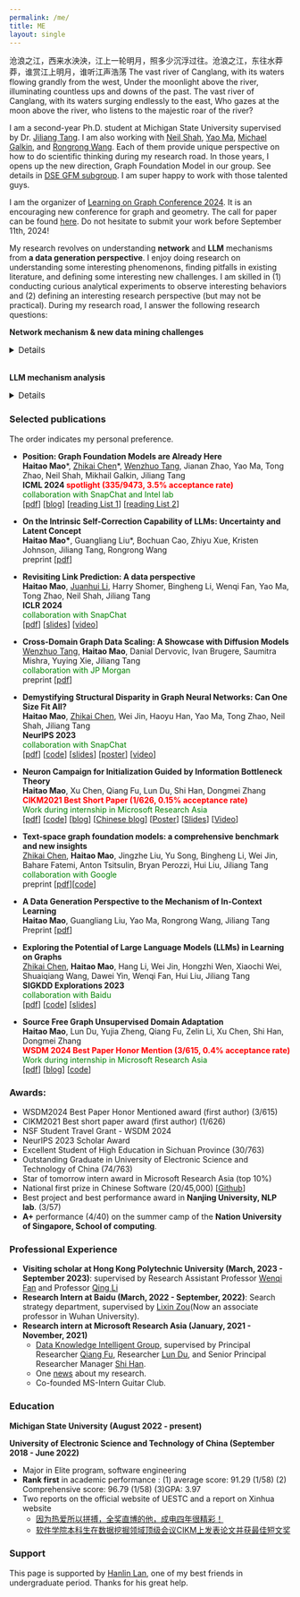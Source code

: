 ```yaml
---
permalink: /me/
title: ME
layout: single
---
```


沧浪之江，西来水泱泱，江上一轮明月，照多少沉浮过往。沧浪之江，东往水莽莽，谁赏江上明月，谁听江声浩荡
The vast river of Canglang, with its waters flowing grandly from the west, Under the moonlight above the river, illuminating countless ups and downs of the past. The vast river of Canglang, with its waters surging endlessly to the east, Who gazes at the moon above the river, who listens to the majestic roar of the river?


I am a second-year Ph.D. student at Michigan State University supervised by Dr. [Jiliang Tang](http://www.cse.msu.edu/~tangjili/index.html). I am also working with [Neil Shah](http://nshah.net/), [Yao Ma](https://yaoma24.github.io/), [Michael Galkin](https://migalkin.github.io/), and [Rongrong Wang](https://users.math.msu.edu/users/wangron6/). Each of them provide unique perspective on how to do scientific thinking during my research road. In those years, I opens up the new direction, Graph Foundation Model in our group. See details in [DSE GFM subgroup](https://dse-gfm.github.io/). I am super happy to work with those talented guys. 

I am the organizer of [Learning on Graph Conference 2024](https://logconference.org/). It is an encouraging new conference for graph and geometry. The call for paper can be found [here](https://logconference.org/cfp/). Do not hesitate to submit your work before September 11th, 2024! 

My research revolves on understanding **network** and **LLM** mechanisms from **a data generation perspective**. I enjoy doing research on understanding some interesting phenomenons, finding pitfalls in existing literature, and defining some interesting new challenges. I am skilled in (1) conducting curious analytical experiments to observe interesting behaviors and (2) defining an interesting research perspective (but may not be practical). During my research road, I answer the following research questions:

**Network mechanism & new data mining challenges**
<details>
<summary style="font-size: 15px;">Details</summary>
  <ul type='disc'> 
   <li> How can we build graph foundation models and what is the killer application for it?</li>
   <li> The graph data can be diverse, how can one GNN perform well across graphs from different domains? It seemly obeying the Occam's razor I believe in. </li>
   <li> Despite the graph data being seemingly diverse, are there any shared principles across certain graphs? What are the underlying latent factors underlying the graph we observed? In the current stage, I typically believe in three perspectives: (1) geometric perspective which can help when the graph is strictly constructed following principles (2) network analysis perspective: find the frequent motifs among graphs. (3) LLM perspective: I am not sure what the superpower of this black box. </li>
   <li> How can we apply graph techniques on an industry-level large graph with a trade-off between effectiveness and efficiency?</li>
   <li> Is there any additional gain from graph structure after utilizing the LLM to encode textural node features? </li>
   <li> How to define a more practical ranking and recommendation scenario in academics and build suitable system accordingly?</li> 
  </ul>
</details>

<br>

**LLM mechanism analysis**   
<details> 
<summary style="font-size: 15px;">Details</summary>
  <ul type='disc'> 
    <li> The Neuron Network is a complicated black-box system, how can we understand it? Is there any interesting generalization behavior for each individual neuron? How can we improve each individual neuron toward better generalization? I typically believe in the “competing subnetworks” concept: the model initially represents a variety of distinct algorithms, corresponding to different subnetworks, and generalization occurs when it ultimately converges into one. However, I think this may not work for large-scale LLM</li>
    <li> LLMs show many emerging capabilities after specific fine-tuning, e.g., instruction following, however, the fine-tuning only requires minor modification on the original weights. How can the new capability come out with only minor modifications?</li>
    <li> The most amazing LLM capability is the in-context learning capability which can learn from contextual information requiring no gradient update. How does the LLM learn new knowledge or activate the particular subnetwork with contextual information? I am specifically interested in self-correction and moral reasoning capability.</li>
  </ul>
</details>

### Selected publications
The order indicates my personal preference. 
<ul>
  <li>
      <p>
          <strong>Position: Graph Foundation Models are Already Here</strong><br>
          <strong>Haitao Mao</strong>*, <u>Zhikai Chen</u>*, <u>Wenzhuo Tang</u>, Jianan Zhao, Yao Ma, Tong Zhao, Neil Shah, Mikhail Galkin, Jiliang Tang <br>
          <strong>ICML 2024 <font color="red">spotlight (335/9473, 3.5% acceptance rate) </font>  </strong><br> 
          <font color="green">collaboration with SnapChat and Intel lab</font> <br>
          [<a href="https://arxiv.org/pdf/2402.02216.pdf">pdf</a>]
          [<a href="https://medium.com/@jeongiitae/graph-foundation-models-8cca5d31ddb9">blog</a>]  
          [<a href="https://github.com/CurryTang/Towards-Graph-Foundation-Models-New-perspective-">reading List 1</a>]
          [<a href="https://github.com/CurryTang/Towards-graph-foundation-models">reading List 2</a>]
      </p>
    </li>
    <li>
      <p>
        <strong>On the Intrinsic Self-Correction Capability of LLMs: Uncertainty and Latent Concept </strong> <br>
        <strong>Haitao Mao*</strong>, Guangliang Liu*, Bochuan Cao, Zhiyu Xue, Kristen Johnson, Jiliang Tang, Rongrong Wang<br>
        preprint [<a href="https://arxiv.org/pdf/2406.02378">pdf</a>]
      </p>
    </li>
    <li>
        <p>
            <strong>Revisiting Link Prediction: A data perspective</strong><br>
            <strong>Haitao Mao</strong>, <u>Juanhui Li</u>, Harry Shomer, Bingheng Li, Wenqi Fan, Yao Ma, Tong Zhao, Neil Shah, Jiliang Tang <br>
            <strong>ICLR 2024</strong><br>
            <font color="green">collaboration with SnapChat</font> <br>
            [<a href="https://arxiv.org/pdf/2310.00793.pdf">pdf</a>]
            [<a href="https://github.com/HaitaoMao/HaitaoMao.github.io/blob/master/_files/LinkPrediction.pdf">slides</a>] 
            [<a href="https://www.bilibili.com/video/BV1jj411s7h5/?spm_id_from=333.999.0.0&vd_source=85bb42770c1036d2fc85b057595f1054">video</a>]
        </p>
    </li>
    <li>
        <p>
            <strong>Cross-Domain Graph Data Scaling: A Showcase with Diffusion Models</strong><br>
            <u>Wenzhuo Tang</u>, <strong>Haitao Mao</strong>, Danial Dervovic, Ivan Brugere, Saumitra Mishra, Yuying Xie, Jiliang Tang<br>
            <font color="green">collaboration with JP Morgan</font> <br>
            preprint [<a href="https://arxiv.org/pdf/2406.01899">pdf</a>]
        </p>
    </li>
    <li>
      <p>
          <strong>Demystifying Structural Disparity in Graph Neural Networks: Can One Size Fit All?</strong><br>
          <strong>Haitao Mao</strong>, <u>Zhikai Chen</u>, Wei Jin, Haoyu Han, Yao Ma, Tong Zhao, Neil Shah, Jiliang Tang <br>
          <strong>NeurIPS 2023</strong> <br>
          <font color="green">collaboration with SnapChat</font> <br>
          [<a href="https://arxiv.org/abs/2306.01323.pdf">pdf</a>]
          [<a href="https://github.com/HaitaoMao/Demystify-structural-disparity">code</a>] 
          [<a href="https://github.com/HaitaoMao/HaitaoMao.github.io/blob/master/_files/NodeClassification.pdf">slides</a>] 
          [<a href="https://github.com/HaitaoMao/HaitaoMao.github.io/blob/master/_files/Demestify-poster.pdf">poster</a>]
          [<a href="https://www.bilibili.com/video/BV1jj411s7h5/?spm_id_from=333.999.0.0&vd_source=85bb42770c1036d2fc85b057595f1054">video</a>]
      </p>
    </li>
    <li>
      <p>
        <strong> Neuron Campaign for Initialization Guided by Information Bottleneck Theory </strong><br>
        <strong>Haitao Mao</strong>, Xu Chen, Qiang Fu, Lun Du, Shi Han, Dongmei Zhang <br>
        <font color="red"><strong>CIKM2021 Best Short Paper (1/626, 0.15% acceptance rate)</strong></font><br>
        <font color="green">Work during internship in Microsoft Research Asia</font> <br>
        [<a href="https://arxiv.org/pdf/2108.06530.pdf">pdf</a>]
        [<a href="https://github.com/HaitaoMao/Neuron-Campaign-for-Initialization-Guided-by-Information-Bottleneck-Theory">code</a>]
        [<a href="https://haitaomao.github.io/categories/neuronCampaign/">blog</a>]
        [<a href="https://zhuanlan.zhihu.com/p/398198523">Chinese blog</a>]
        [<a href="https://github.com/haitaomao/haitaomao.github.io/blob/master/_files/CIKM2021/Init_poster.pdf">Poster</a>]
        [<a href="https://github.com/haitaomao/haitaomao.github.io/blob/master/_files/CIKM2021/AITime%20CIKM21%20-%20Neuron%20Campaign.pdf">Slides</a>]
        [<a href="https://www.bilibili.com/video/BV1fL411V7FP?spm_id_from=333.1007.top_right_bar_window_history.content.click">Video</a>] 
      </p>
    </li>
    <li>
        <p>
            <strong>Text-space graph foundation models: a comprehensive benchmark and new insights</strong><br>
            <u>Zhikai Chen</u>, <strong>Haitao Mao</strong>, Jingzhe Liu, Yu Song, Bingheng Li, Wei Jin, Bahare Fatemi, Anton Tsitsulin, Bryan Perozzi, Hui Liu, Jiliang Tang <br>
            <font color="green">collaboration with Google</font> <br>
            preprint [<a href="">pdf</a>][<a href="https://github.com/CurryTang/TSGFM">code</a>] 
        </p>
    </li>
    <li>
      <p>
          <strong>A Data Generation Perspective to the Mechanism of In-Context Learning</strong><br>
          <strong>Haitao Mao</strong>, Guangliang Liu, Yao Ma, Rongrong Wang, Jiliang Tang <br>
          Preprint [<a href="https://arxiv.org/pdf/2402.02212.pdf">pdf</a>]
      </p>
    </li>
    <li>
        <p>
          <strong> Exploring the Potential of Large Language Models (LLMs) in Learning on Graphs </strong><br>
          <u>Zhikai Chen</u>, <strong>Haitao Mao</strong>, Hang Li, Wei Jin, Hongzhi Wen, Xiaochi Wei, Shuaiqiang Wang, Dawei Yin, Wenqi Fan, Hui Liu, Jiliang Tang <br>
          <strong>SIGKDD Explorations 2023</strong> <br>
          <font color="green">collaboration with Baidu</font> <br>
          [<a href="https://arxiv.org/pdf/2307.03393.pdf">pdf</a>]
          [<a href="https://github.com/CurryTang/Graph-LLM">code</a>]
          [<a href="https://www.cse.msu.edu/~tangjili/talks/LLMs-LOG.pdf">slides</a>]
        </p>
    </li>
    <li>
      <p>
          <strong>Source Free Graph Unsupervised Domain Adaptation </strong><br>
          <strong>Haitao Mao</strong>, Lun Du, Yujia Zheng, Qiang Fu, Zelin Li, Xu Chen, Shi Han, Dongmei Zhang <br>
          <strong><font color="red">WSDM 2024 Best Paper Honor Mention (3/615, 0.4% acceptance rate)</font></strong> <br>
          <font color="green">Work during internship in Microsoft Research Asia</font> <br>
          [<a href="https://arxiv.org/pdf/2112.00955.pdf">pdf</a>]
          [<a href="https://haitaomao.github.io/categories/sourcefree/">blog</a>]
          [<a href="https://github.com/HaitaoMao/SOGA">code</a>]
      </p>  
    </li>
</ul>

### Awards:
- WSDM2024 Best Paper Honor Mentioned award (first author) (3/615)
- CIKM2021 Best short paper award (first author) (1/626)
- NSF Student Travel Grant - WSDM 2024
- NeurIPS 2023 Scholar Award
- Excellent Student of High Education in Sichuan Province (30/763)
- Outstanding Graduate in University of Electronic Science and Technology of China (74/763)
- Star of tomorrow intern award in Microsoft Research Asia (top 10%)
- National first prize in Chinese Software (20/45,000) [[Github](https://github.com/xiaobao520123/EnterpriseNavigator)]
- Best project and best performance award in **Nanjing University, NLP lab**. (3/57)
- **A+** performance (4/40) on the summer camp of the **Nation University of Singapore, School of computing**. 



### Professional Experience

- **Visiting scholar at Hong Kong Polytechnic University (March, 2023 - September 2023)**: supervised by Research Assistant Professor [Wenqi Fan](https://wenqifan03.github.io/) and Professor [Qing Li](https://www4.comp.polyu.edu.hk/~csqli/)
- **Research Intern at Baidu (March, 2022 - September, 2022)**: Search strategy department, supervised by [Lixin Zou](https://www.zoulixin.site/)(Now an associate professor in Wuhan University).
- **Research intern at Microsoft Research Asia (January, 2021 - November, 2021)**
  -  [Data Knowledge Intelligent Group](https://www.microsoft.com/en-us/research/group/data-knowledge-intelligence/), supervised by Principal Researcher [Qiang Fu](https://scholar.google.com/citations?hl=en&user=bwTLZSIAAAAJ), Researcher [Lun Du](https://scholar.google.com/citations?user=3XUANDAAAAAJ&hl=en&oi=ao), and Senior Principal Researcher Manager [Shi Han](https://www.microsoft.com/en-us/research/people/shihan/). 
  - One [news](https://mp.weixin.qq.com/s/9wREeVH-o1TZ6Y-zcxXxXQ) about my research.
  - Co-founded MS-Intern Guitar Club.


### Education

**Michigan State University (August 2022 - present)**

**University of Electronic Science and Technology of China  (September 2018 - June 2022)**

- Major in Elite program, software engineering 
- **Rank first** in academic performance : (1) average score: 91.29 (1/58) (2) Comprehensive score: 96.79 (1/58) (3)GPA: 3.97
- Two reports on the official website of UESTC and a report on Xinhua website
  - [因为热爱所以拼搏，全奖直博的他，成电四年很精彩！](https://mp.weixin.qq.com/s/CMcPWZ1YTafE8CUQcA619Q) 
  - [软件学院本科生在数据挖掘领域顶级会议CIKM上发表论文并获最佳短文奖](https://news.uestc.edu.cn/?n=UestcNews.Front.DocumentV2.ArticlePage&Id=81841)




### Support

This page is supported by [Hanlin Lan](https://runtus.top), one of my best friends in undergraduate period. Thanks for his great help.